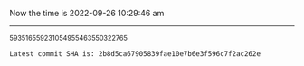 Now the time is 2022-09-26 10:29:46 am

---

<small>593516559231054955463550322765</small>

```txt
Latest commit SHA is: 2b8d5ca67905839fae10e7b6e3f596c7f2ac262e
```
